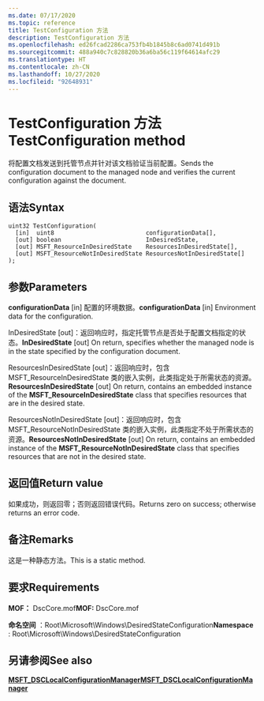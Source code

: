 ```yaml
---
ms.date: 07/17/2020
ms.topic: reference
title: TestConfiguration 方法
description: TestConfiguration 方法
ms.openlocfilehash: ed26fcad2286ca753fb4b1845b8c6ad0741d491b
ms.sourcegitcommit: 488a940c7c828820b36a6ba56c119f64614afc29
ms.translationtype: HT
ms.contentlocale: zh-CN
ms.lasthandoff: 10/27/2020
ms.locfileid: "92648931"
---
```

# <a name="testconfiguration-method"></a><span data-ttu-id="43430-103">TestConfiguration 方法</span><span class="sxs-lookup"><span data-stu-id="43430-103">TestConfiguration method</span></span>

<span data-ttu-id="43430-104">将配置文档发送到托管节点并针对该文档验证当前配置。</span><span class="sxs-lookup"><span data-stu-id="43430-104">Sends the configuration document to the managed node and verifies the current configuration against the document.</span></span>

## <a name="syntax"></a><span data-ttu-id="43430-105">语法</span><span class="sxs-lookup"><span data-stu-id="43430-105">Syntax</span></span>

```mof
uint32 TestConfiguration(
  [in]  uint8                          configurationData[],
  [out] boolean                        InDesiredState,
  [out] MSFT_ResourceInDesiredState    ResourcesInDesiredState[],
  [out] MSFT_ResourceNotInDesiredState ResourcesNotInDesiredState[]
);
```

## <a name="parameters"></a><span data-ttu-id="43430-106">参数</span><span class="sxs-lookup"><span data-stu-id="43430-106">Parameters</span></span>

<span data-ttu-id="43430-107">**configurationData** \[in\] 配置的环境数据。</span><span class="sxs-lookup"><span data-stu-id="43430-107">**configurationData** \[in\] Environment data for the configuration.</span></span>

<span data-ttu-id="43430-108">InDesiredState  \[out\]：返回响应时，指定托管节点是否处于配置文档指定的状态。</span><span class="sxs-lookup"><span data-stu-id="43430-108">**InDesiredState** \[out\] On return, specifies whether the managed node is in the state specified by the configuration document.</span></span>

<span data-ttu-id="43430-109">ResourcesInDesiredState  \[out\]：返回响应时，包含 MSFT_ResourceInDesiredState  类的嵌入实例，此类指定处于所需状态的资源。</span><span class="sxs-lookup"><span data-stu-id="43430-109">**ResourcesInDesiredState** \[out\] On return, contains an embedded instance of the **MSFT_ResourceInDesiredState** class that specifies resources that are in the desired state.</span></span>

<span data-ttu-id="43430-110">ResourcesNotInDesiredState  \[out\]：返回响应时，包含 MSFT_ResourceNotInDesiredState  类的嵌入实例，此类指定不处于所需状态的资源。</span><span class="sxs-lookup"><span data-stu-id="43430-110">**ResourcesNotInDesiredState** \[out\] On return, contains an embedded instance of the **MSFT_ResourceNotInDesiredState** class that specifies resources that are not in the desired state.</span></span>

## <a name="return-value"></a><span data-ttu-id="43430-111">返回值</span><span class="sxs-lookup"><span data-stu-id="43430-111">Return value</span></span>

<span data-ttu-id="43430-112">如果成功，则返回零；否则返回错误代码。</span><span class="sxs-lookup"><span data-stu-id="43430-112">Returns zero on success; otherwise returns an error code.</span></span>

## <a name="remarks"></a><span data-ttu-id="43430-113">备注</span><span class="sxs-lookup"><span data-stu-id="43430-113">Remarks</span></span>

<span data-ttu-id="43430-114">这是一种静态方法。</span><span class="sxs-lookup"><span data-stu-id="43430-114">This is a static method.</span></span>

## <a name="requirements"></a><span data-ttu-id="43430-115">要求</span><span class="sxs-lookup"><span data-stu-id="43430-115">Requirements</span></span>

<span data-ttu-id="43430-116">**MOF：** DscCore.mof</span><span class="sxs-lookup"><span data-stu-id="43430-116">**MOF:** DscCore.mof</span></span>

<span data-ttu-id="43430-117">**命名空间** ：Root\Microsoft\Windows\DesiredStateConfiguration</span><span class="sxs-lookup"><span data-stu-id="43430-117">**Namespace** : Root\Microsoft\Windows\DesiredStateConfiguration</span></span>

## <a name="see-also"></a><span data-ttu-id="43430-118">另请参阅</span><span class="sxs-lookup"><span data-stu-id="43430-118">See also</span></span>

[<span data-ttu-id="43430-119">**MSFT_DSCLocalConfigurationManager**</span><span class="sxs-lookup"><span data-stu-id="43430-119">**MSFT_DSCLocalConfigurationManager**</span></span>](msft-dsclocalconfigurationmanager.md)
